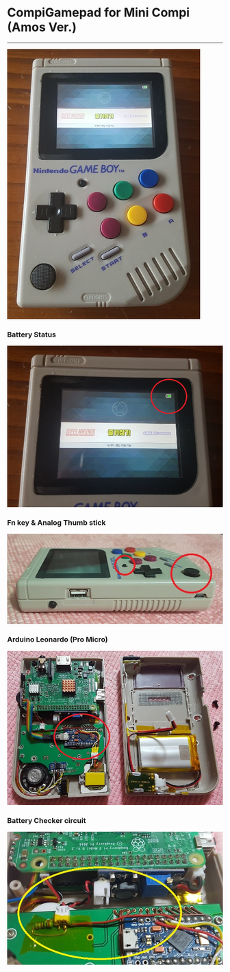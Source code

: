 # CompiGamepad for Mini Compi (Amos Ver.)
---
![Mini Compi](./screenshot/minicompi.jpg)<br>

### Battery Status <br>
![Mini Compi](./screenshot/minicompi_battery.jpg)

### Fn key & Analog Thumb stick <br>
![Mini Compi](./screenshot/minicompi_outer.jpg)

### Arduino Leonardo (Pro Micro) <br>
![Mini Compi](./screenshot/minicompi_inner.jpg)

### Battery Checker circuit <br>
![Mini Compi](./screenshot/minicompi_inner2.jpg)

